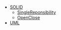 * [SOLID](./SOLID/README)
    * [SingleReponsibility](./SingleReponsibility) 
    * [OpenClose](./OpenClose) 
* [UML](./UML/)
